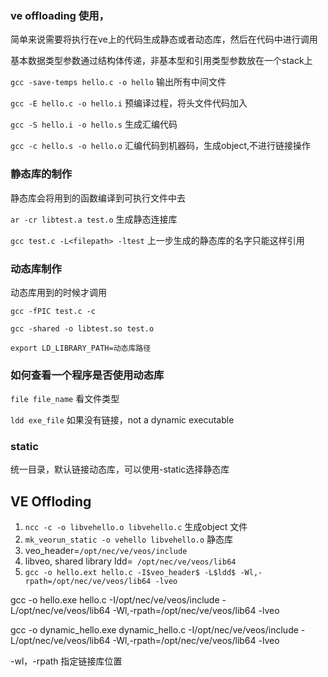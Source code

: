### ve offloading 使用，
简单来说需要将执行在ve上的代码生成静态或者动态库，然后在代码中进行调用

基本数据类型参数通过结构体传递，非基本型和引用类型参数放在一个stack上

`gcc -save-temps hello.c -o hello`  输出所有中间文件  

`gcc -E hello.c -o hello.i` 预编译过程，将头文件代码加入

`gcc -S hello.i -o hello.s` 生成汇编代码

`gcc -c hello.s -o hello.o` 汇编代码到机器码，生成object,不进行链接操作



### 静态库的制作
静态库会将用到的函数编译到可执行文件中去  

`ar -cr libtest.a test.o` 生成静态连接库

`gcc test.c -L<filepath> -ltest` 上一步生成的静态库的名字只能这样引用

### 动态库制作
动态库用到的时候才调用

`gcc -fPIC test.c -c`

`gcc -shared -o libtest.so test.o`

`export LD_LIBRARY_PATH=动态库路径`

### 如何查看一个程序是否使用动态库

`file file_name` 看文件类型

`ldd exe_file` 如果没有链接，not a dynamic executable

### static
统一目录，默认链接动态库，可以使用-static选择静态库


## VE Offloding

1.  `ncc -c -o libvehello.o libvehello.c` 生成object 文件
2. `mk_veorun_static -o vehello libvehello.o` 静态库
3. veo_header=`/opt/nec/ve/veos/include`
4. libveo, shared library ldd=` /opt/nec/ve/veos/lib64`
5. `gcc -o hello.ext hello.c -I$veo_header$ -L$ldd$ -Wl,-rpath=/opt/nec/ve/veos/lib64 -lveo`

gcc -o hello.exe hello.c -I/opt/nec/ve/veos/include -L/opt/nec/ve/veos/lib64 -Wl,-rpath=/opt/nec/ve/veos/lib64 -lveo

gcc -o dynamic_hello.exe dynamic_hello.c -I/opt/nec/ve/veos/include -L/opt/nec/ve/veos/lib64 -Wl,-rpath=/opt/nec/ve/veos/lib64 -lveo

-wl，-rpath 指定链接库位置

